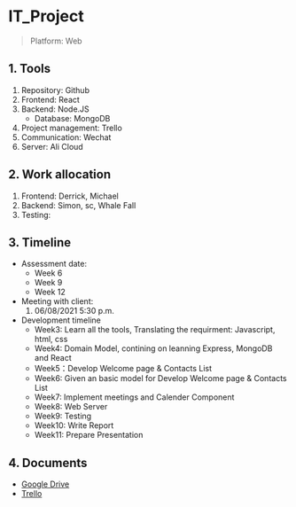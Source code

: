 # IT_Project
> Platform: Web
## 1. Tools
   1. Repository: Github
   2. Frontend: React
   3. Backend: Node.JS
      * Database: MongoDB
   4. Project management: Trello
   5. Communication: Wechat
   6. Server: Ali Cloud
## 2. Work allocation
   1. Frontend: Derrick, Michael
   2. Backend: Simon, sc, Whale Fall
   3. Testing: 
## 3. Timeline
   * Assessment date:
     * Week 6
     * Week 9
     * Week 12
   * Meeting with client:
     1. 06/08/2021 5:30 p.m.
   * Development timeline
      * Week3: Learn all the tools, Translating the requirment: Javascript, html, css
      * Week4: Domain Model, contining on leanning Express, MongoDB and React
      * Week5：Develop Welcome page & Contacts List
      * Week6: Given an basic model for Develop Welcome page & Contacts List
      * Week7: Implement meetings and Calender Component
      * Week8: Web Server
      * Week9: Testing
      * Week10: Write Report
      * Week11: Prepare Presentation
      
## 4. Documents
   * [Google Drive](https://drive.google.com/drive/folders/1zY63Rv0ovc5iNldNLmVsxWoQtF1YE7T8?usp=sharing)
   * [Trello](https://trello.com/invite/b/Fv2l6gPe/987cde8bed72f4448950023997a2da99/it-project)
